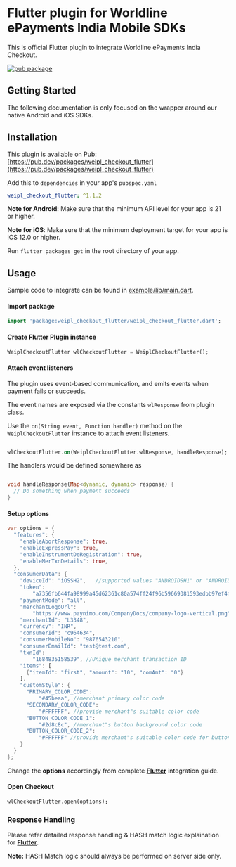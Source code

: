 # Flutter plugin for Worldline ePayments India Mobile SDKs

This is official Flutter plugin to integrate Worldline ePayments India Checkout.

[![pub package](https://img.shields.io/pub/v/weipl_checkout_flutter.svg)](https://pub.dartlang.org/packages/weipl_checkout_flutter)

## Getting Started

The following documentation is only focused on the wrapper around our native Android and iOS SDKs. 

## Installation

This plugin is available on Pub: [https://pub.dev/packages/weipl_checkout_flutter](https://pub.dev/packages/weipl_checkout_flutter)

Add this to `dependencies` in your app's `pubspec.yaml`

```yaml
weipl_checkout_flutter: ^1.1.2
```

**Note for Android**: Make sure that the minimum API level for your app is 21 or higher.

**Note for iOS**: Make sure that the minimum deployment target for your app is iOS 12.0 or higher.

Run `flutter packages get` in the root directory of your app.

## Usage

Sample code to integrate can be found in [example/lib/main.dart](example/lib/main.dart).

#### Import package

```dart
import 'package:weipl_checkout_flutter/weipl_checkout_flutter.dart';
```

#### Create Flutter Plugin instance

```dart
WeiplCheckoutFlutter wlCheckoutFlutter = WeiplCheckoutFlutter();
```

#### Attach event listeners

The plugin uses event-based communication, and emits events when payment fails or succeeds.

The event names are exposed via the constants `wlResponse` from plugin class.

Use the `on(String event, Function handler)` method on the `WeiplCheckoutFlutter` instance to attach event listeners.

```dart

wlCheckoutFlutter.on(WeiplCheckoutFlutter.wlResponse, handleResponse);
```

The handlers would be defined somewhere as

```dart

void handleResponse(Map<dynamic, dynamic> response) {
  // Do something when payment succeeds
}

```

#### Setup options

```dart
var options = {
  "features": {
    "enableAbortResponse": true,
    "enableExpressPay": true,
    "enableInstrumentDeRegistration": true,
    "enableMerTxnDetails": true,
  },
  "consumerData": {
    "deviceId": "iOSSH2",   //supported values "ANDROIDSH1" or "ANDROIDSH2" for Android, supported values "iOSSH1" or "iOSSH2" for iOS and supported values
    "token":
        "a7356fb644fa98999a45d62361c80a574ff24f96b59669381593edbb97ef4feb0ea427d19e79b8d4ef5d82d38bb0eae890615b5054c702695deef11ec771b751",
    "paymentMode": "all",
    "merchantLogoUrl":
        "https://www.paynimo.com/CompanyDocs/company-logo-vertical.png", //provided merchant logo will be displayed
    "merchantId": "L3348",
    "currency": "INR",
    "consumerId": "c964634",
    "consumerMobileNo": "9876543210",
    "consumerEmailId": "test@test.com",
    "txnId":
        "1684835158539", //Unique merchant transaction ID
    "items": [
      {"itemId": "first", "amount": "10", "comAmt": "0"}
    ],
    "customStyle": {
      "PRIMARY_COLOR_CODE":
          "#45beaa", //merchant primary color code
      "SECONDARY_COLOR_CODE":
          "#FFFFFF", //provide merchant"s suitable color code
      "BUTTON_COLOR_CODE_1":
          "#2d8c8c", //merchant"s button background color code
      "BUTTON_COLOR_CODE_2":
          "#FFFFFF" //provide merchant"s suitable color code for button text
    }
  }
};
```
Change the **options** accordingly from complete **[Flutter](https://www.paynimo.com/paynimocheckout/docs/?device=flutter&nav=params#online)** integration guide.


#### Open Checkout

```dart
wlCheckoutFlutter.open(options);
```

### Response Handling

Please refer detailed response handling & HASH match logic explaination for **[Flutter](https://www.paynimo.com/paynimocheckout/docs/?device=flutter&nav=response#online)**.

**Note:** HASH Match logic should always be performed on server side only.